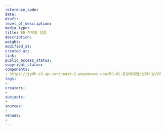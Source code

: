 ```yaml
---
reference_code: 
date: 
draft: 
level_of_description: 
media_type: 
title: 88-주제별 일정
description: 
weight: 
modified_at: 
created_at: 
link: 
public_access_status: 
copyright_status: 
components:
- https://jydh.s3.ap-northeast-2.amazonaws.com/RG-01-중앙여대협/연대미상/88-주제별+일정.pdf
tags:
- 
creators:
- 
subjects:
- 
sources:
- 
venues:
- 
---
```

